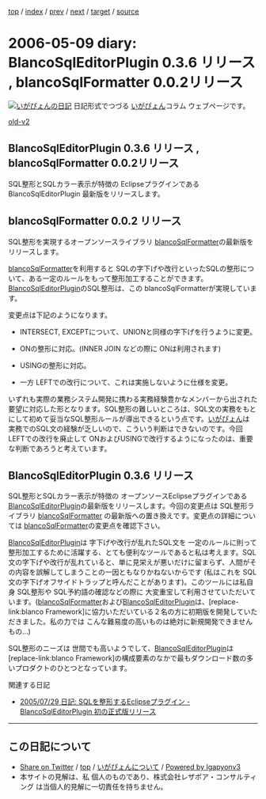 [top](../index.html) 
 / [index](index.html) 
 / [prev](ig060508.html) 
 / [next](ig060515.html) 
 / [target](https://www.igapyon.jp/igapyon/diary/2006/ig060509.html) 
 / [source](https://github.com/igapyon/diary/blob/master/2006/ig060509.src.md) 

2006-05-09 diary: BlancoSqlEditorPlugin 0.3.6 リリース , blancoSqlFormatter 0.0.2リリース
=====================================================================================================
[![いがぴょんの日記](https://www.igapyon.jp/igapyon/diary/images/iga200306s.jpg "いがぴょん")](https://www.igapyon.jp/igapyon/diary/memo/memoigapyon.html) 日記形式でつづる [いがぴょん](https://www.igapyon.jp/igapyon/diary/memo/memoigapyon.html)コラム ウェブページです。

[old-v2](ig060509-orig.html)

## BlancoSqlEditorPlugin 0.3.6 リリース , blancoSqlFormatter 0.0.2リリース

SQL整形とSQLカラー表示が特徴の Eclipseプラグインである BlancoSqlEditorPlugin 最新版をリリースします。


## blancoSqlFormatter 0.0.2 リリース

SQL整形を実現するオープンソースライブラリ [blancoSqlFormatter](http://www.igapyon.jp/blanco/blancosqlformatter.html)の最新版をリリースします。

[blancoSqlFormatter](http://www.igapyon.jp/blanco/blancosqlformatter.html)を利用すると SQLの字下げや改行といったSQLの整形について、ある一定のルールをもって整形加工することができます。[BlancoSqlEditorPlugin](http://www.igapyon.jp/blanco/blancosqleditorplugin.html)のSQL整形は、この
blancoSqlFormatterが実現しています。

変更点は下記のようになります。

* INTERSECT, EXCEPTについて、UNIONと同様の字下げを行うように変更。
  
* ONの整形に対応。(INNER JOIN などの際に ONは利用されます)
  
* USINGの整形に対応。
  
* 一方 LEFTでの改行について、これは実施しないように仕様を変更。

いずれも実際の業務システム開発に携わる実務経験豊かなメンバーから出された要望に対応した形となります。SQL整形の難しいところは、SQL文の実務をもとにして初めて妥当なSQL整形ルールが導出できるという点です。[いがぴょん](https://www.igapyon.jp/igapyon/diary/memo/memoigapyon.html)は 実務でのSQL文の経験が乏しいので、こういう判断はできないのです。今回
LEFTでの改行を廃止して ONおよびUSINGで改行するようになったのは、重要な判断であろうと考えています。

## BlancoSqlEditorPlugin 0.3.6 リリース

SQL整形とSQLカラー表示が特徴の オープンソースEclipseプラグインである [BlancoSqlEditorPlugin](http://www.igapyon.jp/blanco/blancosqleditorplugin.html)の最新版をリリースします。今回の変更点は
SQL整形ライブラリ [blancoSqlFormatter](http://www.igapyon.jp/blanco/blancosqlformatter.html) の最新版への置き換えです。変更点の詳細については [blancoSqlFormatter](http://www.igapyon.jp/blanco/blancosqlformatter.html)の変更点を確認下さい。

[BlancoSqlEditorPlugin](http://www.igapyon.jp/blanco/blancosqleditorplugin.html)は 字下げや改行が乱れたSQL文を 一定のルールに則って整形加工するために活躍する、とても便利なツールであると私は考えます。SQL文の字下げや改行が乱れていると、単に見栄えが悪いだけに留まらず、人間がその内容を誤解してしまうことの一因ともなりかねないからです (私はこれを SQL文の字下げオフサイドトラップと呼んだことがあります)。このツールには私自身 SQL整形や SQL予約語の確認などの際に 大変重宝して利用させていただいています。([blancoSqlFormatter](http://www.igapyon.jp/blanco/blancosqlformatter.html)および[BlancoSqlEditorPlugin](http://www.igapyon.jp/blanco/blancosqleditorplugin.html)は、[replace-link:blanco
Framework]に協力いただいている２名の方に初期版を開発していただきました。私の力では こんな難易度の高いものは絶対に新規開発できませんもの…)

SQL整形のニーズは 世間でも高いようでして、[BlancoSqlEditorPlugin](http://www.igapyon.jp/blanco/blancosqleditorplugin.html)は [replace-link:blanco
Framework]の構成要素のなかで最もダウンロード数の多いプロダクトのひとつとなっています。

関連する日記

* [2005/07/29 日記: SQLを整形するEclipseプラグイン - BlancoSqlEditorPlugin 初の正式版リリース](../2005/ig050729.html)


----------------------------------------------------------------------------------------------------

## この日記について

* [Share on Twitter](https://twitter.com/intent/tweet?hashtags=igapyon%2Cdiary%2C%E3%81%84%E3%81%8C%E3%81%B4%E3%82%87%E3%82%93&text=BlancoSqlEditorPlugin+0.3.6+%E3%83%AA%E3%83%AA%E3%83%BC%E3%82%B9+%2C+blancoSqlFormatter+0.0.2%E3%83%AA%E3%83%AA%E3%83%BC%E3%82%B9&url=https%3A%2F%2Fwww.igapyon.jp%2Figapyon%2Fdiary%2F2006%2Fig060509.html) / [top](../index.html) / [いがぴょんについて](https://www.igapyon.jp/igapyon/diary/memo/memoigapyon.html) / [Powered by Igapyonv3](https://github.com/igapyon/igapyonv3)
* 本サイトの見解は、私 個人のものであり、株式会社レザボア・コンサルティング は当個人的見解に一切責任を持ちません。 
